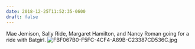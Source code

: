 ```yaml
---
date: 2018-12-25T11:52:35-0600
draft: false
---
```




Mae Jemison, Sally Ride, Margaret Hamilton, and Nancy Roman going for a ride with Batgirl. ![FBF067B0-F5FC-4CF4-A89B-C23387CD536C.jpg](http://ianwhitney.micro.blog/uploads/2018/2f40e7b9f0.jpg)



